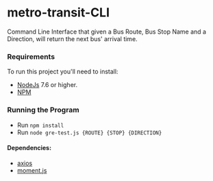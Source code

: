 # metro-transit-CLI

Command Line Interface that given a Bus Route, Bus Stop Name and a Direction, will return the next bus' arrival time.

### Requirements
To run this project you'll need to install:
* [NodeJs](https://nodejs.org/en/) 7.6 or higher.
* [NPM](https://www.npmjs.com/get-npm)

### Running the Program
* Run `npm install`
* Run `node gre-test.js {ROUTE} {STOP} {DIRECTION}`

#### Dependencies:
* [axios](https://www.npmjs.com/package/axios)
* [moment.js](https://momentjs.com/)
